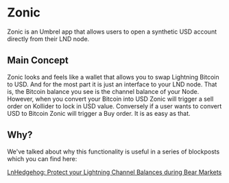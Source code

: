 # Zonic 

Zonic is an Umbrel app that allows users to open a synthetic USD account directly from their LND node. 

## Main Concept

Zonic looks and feels like a wallet that allows you to swap Lightning Bitcoin to USD. And for the most part it is just an interface
to your LND node. That is, the Bitcoin balance you see is the channel balance of your Node. However, when you convert your Bitcoin into
USD Zonic will trigger a sell order on Kollider to lock in USD value. Conversely if a user wants to convert USD to Bitcoin Zonic will trigger a Buy order. It is as easy as that.

## Why? 
We've talked about why this functionality is useful in a series of blockposts which you can find here:

[LnHedgehog: Protect your Lightning Channel Balances during Bear Markets](https://kollider.medium.com/lnhedgehog-protect-your-lightning-channel-balances-during-bear-markets-680a88979514)